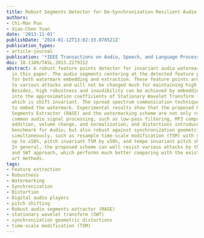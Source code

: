 ```yaml
---
title: Robust Segments Detector for De-Synchronization Resilient Audio Watermarking
authors:
- Chi-Man Pun
- Xiao-Chen Yuan
date: '2013-11-01'
publishDate: '2024-01-12T13:02:33.078521Z'
publication_types:
- article-journal
publication: '*IEEE Transactions on Audio, Speech, and Language Processing*'
doi: 10.1109/TASL.2013.2279312
abstract: A robust feature points detector for invariant audio watermarking is proposed
  in this paper. The audio segments centering at the detected feature points are extracted
  for both watermark embedding and extraction. These feature points are invariant
  to various attacks and will not be changed much for maintaining high auditory quality.
  Besides, high robustness and inaudibility can be achieved by embedding the watermark
  into the approximation coefficients of Stationary Wavelet Transform (SWT) domain,
  which is shift invariant. The spread spectrum communication technique is adopted
  to embed the watermark. Experimental results show that the proposed Robust Audio
  Segments Extractor (RASE) and the watermarking scheme are not only robust against
  common audio signal processing, such as low-pass filtering, MP3 compression, echo
  addition, volume change, and normalization; and distortions introduced in Stir-mark
  benchmark for Audio; but also robust against synchronization geometric distortions
  simultaneously, such as resample time-scale modification (TSM) with scaling factors
  up to ±50%, pitch invariant TSM by ±50%, and tempo invariant pitch shifting by ±50%.
  In general, the proposed scheme can well resist various attacks by the joint RASE
  and SWT approach, which performs much better comparing with the existing state-of-the
  art methods.
tags:
- Feature extraction
- Robustness
- Watermarking
- Synchronization
- Distortion
- Digital audio players
- pitch shifting
- Robust audio segments extractor (RASE)
- stationary wavelet transform (SWT)
- synchronization geometric distortions
- time-scale modification (TSM)
---
```

